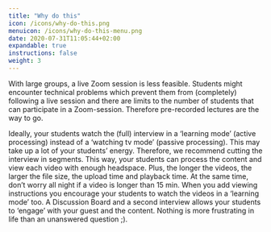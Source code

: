 ```yaml
---
title: "Why do this"
icon: /icons/why-do-this.png
menuicon: /icons/why-do-this-menu.png
date: 2020-07-31T11:05:44+02:00
expandable: true
instructions: false
weight: 3
---
```


With large groups, a live Zoom session is less feasible. Students might encounter technical problems which prevent them from (completely) following a live session and there are limits to the number of students that can participate in a Zoom-session. Therefore pre-recorded lectures are the way to go.

Ideally, your students watch the (full) interview in a ‘learning mode’ (active processing) instead of a ‘watching tv mode’ (passive processing). This may take up a lot of your students’ energy. Therefore, we recommend cutting the interview in segments. This way, your students can process the content and view each video with enough headspace. Plus, the longer the videos, the larger the file size, the upload time and playback time. At the same time, don’t worry all night if a video is longer than 15 min. When you add viewing instructions you encourage your students to watch the videos in a ‘learning mode’ too. A Discussion Board and a second interview allows your students to ‘engage’ with your guest and the content. Nothing is more frustrating in life than an unanswered question ;).
